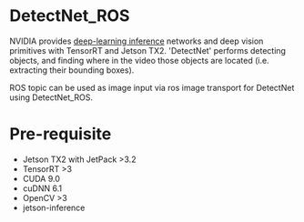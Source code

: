 # DetectNet_ROS
NVIDIA provides [deep-learning inference](https://github.com/dusty-nv/jetson-inference) networks and deep vision primitives with TensorRT and Jetson TX2. 'DetectNet' performs detecting objects, and finding where in the video those objects are located (i.e. extracting their bounding boxes). 
  
ROS topic can be used as image input via ros image transport for DetectNet using DetectNet_ROS.
  
# Pre-requisite
- Jetson TX2 with JetPack >3.2
- TensorRT >3
- CUDA 9.0
- cuDNN 6.1
- OpenCV >3
- jetson-inference
